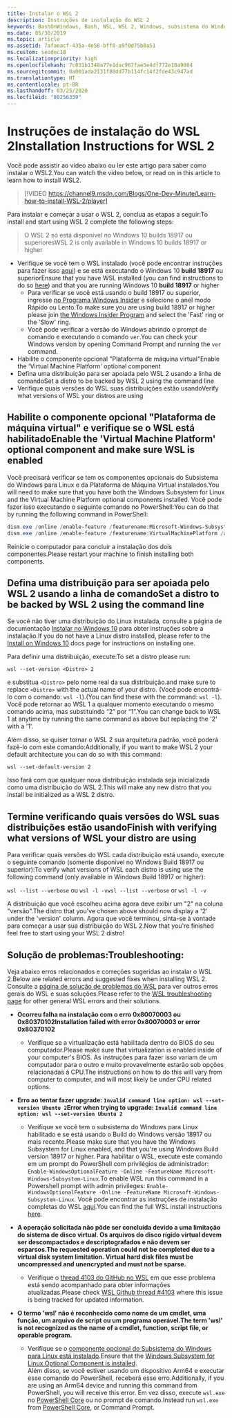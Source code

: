 ```yaml
---
title: Instalar o WSL 2
description: Instruções de instalação do WSL 2
keywords: BashOnWindows, Bash, WSL, WSL 2, Windows, subsistema do Windows para Linux, subsistema do Windows, Ubuntu, Debian, Suse, Windows 10, instalar
ms.date: 05/30/2019
ms.topic: article
ms.assetid: 7afaeacf-435a-4e58-bff0-a9f0d75b8a51
ms.custom: seodec18
ms.localizationpriority: high
ms.openlocfilehash: 7c031b1348a77e1dac967fae5e4df772e10a9084
ms.sourcegitcommit: 0a001ada2131f80dd77b114fc14f2fde43c947ad
ms.translationtype: HT
ms.contentlocale: pt-BR
ms.lasthandoff: 03/25/2020
ms.locfileid: "80256339"
---
```

# <a name="installation-instructions-for-wsl-2"></a><span data-ttu-id="37c63-104">Instruções de instalação do WSL 2</span><span class="sxs-lookup"><span data-stu-id="37c63-104">Installation Instructions for WSL 2</span></span>

<span data-ttu-id="37c63-105">Você pode assistir ao vídeo abaixo ou ler este artigo para saber como instalar o WSL2.</span><span class="sxs-lookup"><span data-stu-id="37c63-105">You can watch the video below, or read on in this article to learn how to install WSL2.</span></span> 

> [!VIDEO https://channel9.msdn.com/Blogs/One-Dev-Minute/Learn-how-to-install-WSL-2/player]

<span data-ttu-id="37c63-106">Para instalar e começar a usar o WSL 2, conclua as etapas a seguir:</span><span class="sxs-lookup"><span data-stu-id="37c63-106">To install and start using WSL 2 complete the following steps:</span></span>

> <span data-ttu-id="37c63-107">O WSL 2 só está disponível no Windows 10 builds 18917 ou superiores</span><span class="sxs-lookup"><span data-stu-id="37c63-107">WSL 2 is only available in Windows 10 builds 18917 or higher</span></span>

- <span data-ttu-id="37c63-108">Verifique se você tem o WSL instalado (você pode encontrar instruções para fazer isso [aqui](./install-win10.md)) e se está executando o Windows 10 **build 18917** ou superior</span><span class="sxs-lookup"><span data-stu-id="37c63-108">Ensure that you have WSL installed (you can find instructions to do so [here](./install-win10.md)) and that you are running Windows 10 **build 18917** or higher</span></span>
   - <span data-ttu-id="37c63-109">Para verificar se você está usando o build 18917 ou superior, ingresse [no Programa Windows Insider](https://insider.windows.com/en-us/) e selecione o anel modo Rápido ou Lento.</span><span class="sxs-lookup"><span data-stu-id="37c63-109">To make sure you are using build 18917 or higher please join [the Windows Insider Program](https://insider.windows.com/en-us/) and select the 'Fast' ring or the 'Slow' ring.</span></span> 
   - <span data-ttu-id="37c63-110">Você pode verificar a versão do Windows abrindo o prompt de comando e executando o comando `ver`.</span><span class="sxs-lookup"><span data-stu-id="37c63-110">You can check your Windows version by opening Command Prompt and running the `ver` command.</span></span>
- <span data-ttu-id="37c63-111">Habilite o componente opcional "Plataforma de máquina virtual"</span><span class="sxs-lookup"><span data-stu-id="37c63-111">Enable the 'Virtual Machine Platform' optional component</span></span>
- <span data-ttu-id="37c63-112">Defina uma distribuição para ser apoiada pelo WSL 2 usando a linha de comando</span><span class="sxs-lookup"><span data-stu-id="37c63-112">Set a distro to be backed by WSL 2 using the command line</span></span>
- <span data-ttu-id="37c63-113">Verifique quais versões do WSL suas distribuições estão usando</span><span class="sxs-lookup"><span data-stu-id="37c63-113">Verify what versions of WSL your distros are using</span></span>

## <a name="enable-the-virtual-machine-platform-optional-component-and-make-sure-wsl-is-enabled"></a><span data-ttu-id="37c63-114">Habilite o componente opcional "Plataforma de máquina virtual" e verifique se o WSL está habilitado</span><span class="sxs-lookup"><span data-stu-id="37c63-114">Enable the 'Virtual Machine Platform' optional component and make sure WSL is enabled</span></span>

<span data-ttu-id="37c63-115">Você precisará verificar se tem os componentes opcionais do Subsistema do Windows para Linux e da Plataforma de Máquina Virtual instalados.</span><span class="sxs-lookup"><span data-stu-id="37c63-115">You will need to make sure that you have both the Windows Subsystem for Linux and the Virtual Machine Platform optional components installed.</span></span> <span data-ttu-id="37c63-116">Você pode fazer isso executando o seguinte comando no PowerShell:</span><span class="sxs-lookup"><span data-stu-id="37c63-116">You can do that by running the following command in PowerShell:</span></span> 

```powershell
dism.exe /online /enable-feature /featurename:Microsoft-Windows-Subsystem-Linux /all /norestart
dism.exe /online /enable-feature /featurename:VirtualMachinePlatform /all /norestart
```

<span data-ttu-id="37c63-117">Reinicie o computador para concluir a instalação dos dois componentes.</span><span class="sxs-lookup"><span data-stu-id="37c63-117">Please restart your machine to finish installing both components.</span></span>


## <a name="set-a-distro-to-be-backed-by-wsl-2-using-the-command-line"></a><span data-ttu-id="37c63-118">Defina uma distribuição para ser apoiada pelo WSL 2 usando a linha de comando</span><span class="sxs-lookup"><span data-stu-id="37c63-118">Set a distro to be backed by WSL 2 using the command line</span></span>

<span data-ttu-id="37c63-119">Se você não tiver uma distribuição do Linux instalada, consulte a página de documentação [Instalar no Windows 10](./install-win10.md#install-your-linux-distribution-of-choice) para obter instruções sobre a instalação.</span><span class="sxs-lookup"><span data-stu-id="37c63-119">If you do not have a Linux distro installed, please refer to the [Install on Windows 10](./install-win10.md#install-your-linux-distribution-of-choice) docs page for instructions on installing one.</span></span> 

<span data-ttu-id="37c63-120">Para definir uma distribuição, execute:</span><span class="sxs-lookup"><span data-stu-id="37c63-120">To set a distro please run:</span></span> 

```
wsl --set-version <Distro> 2
```

<span data-ttu-id="37c63-121">e substitua `<Distro>` pelo nome real da sua distribuição.</span><span class="sxs-lookup"><span data-stu-id="37c63-121">and make sure to replace `<Distro>` with the actual name of your distro.</span></span> <span data-ttu-id="37c63-122">(Você pode encontrá-lo com o comando: `wsl -l`).</span><span class="sxs-lookup"><span data-stu-id="37c63-122">(You can find these with the command: `wsl -l`).</span></span> <span data-ttu-id="37c63-123">Você pode retornar ao WSL 1 a qualquer momento executando o mesmo comando acima, mas substituindo “2” por “1”.</span><span class="sxs-lookup"><span data-stu-id="37c63-123">You can change back to WSL 1 at anytime by running the same command as above but replacing the '2' with a '1'.</span></span>

<span data-ttu-id="37c63-124">Além disso, se quiser tornar o WSL 2 sua arquitetura padrão, você poderá fazê-lo com este comando:</span><span class="sxs-lookup"><span data-stu-id="37c63-124">Additionally, if you want to make WSL 2 your default architecture you can do so with this command:</span></span>

```
wsl --set-default-version 2
```

<span data-ttu-id="37c63-125">Isso fará com que qualquer nova distribuição instalada seja inicializada como uma distribuição do WSL 2.</span><span class="sxs-lookup"><span data-stu-id="37c63-125">This will make any new distro that you install be initialized as a WSL 2 distro.</span></span>

## <a name="finish-with-verifying-what-versions-of-wsl-your-distro-are-using"></a><span data-ttu-id="37c63-126">Termine verificando quais versões do WSL suas distribuições estão usando</span><span class="sxs-lookup"><span data-stu-id="37c63-126">Finish with verifying what versions of WSL your distro are using</span></span>

<span data-ttu-id="37c63-127">Para verificar quais versões do WSL cada distribuição está usando, execute o seguinte comando (somente disponível no Windows Build 18917 ou superior):</span><span class="sxs-lookup"><span data-stu-id="37c63-127">To verify what versions of WSL each distro is using use the following command (only available in Windows Build 18917 or higher):</span></span>

<span data-ttu-id="37c63-128">`wsl --list --verbose` ou `wsl -l -v`</span><span class="sxs-lookup"><span data-stu-id="37c63-128">`wsl --list --verbose` or `wsl -l -v`</span></span>

<span data-ttu-id="37c63-129">A distribuição que você escolheu acima agora deve exibir um "2" na coluna "versão".</span><span class="sxs-lookup"><span data-stu-id="37c63-129">The distro that you've chosen above should now display a '2' under the 'version' column.</span></span> <span data-ttu-id="37c63-130">Agora que você terminou, sinta-se à vontade para começar a usar sua distribuição do WSL 2.</span><span class="sxs-lookup"><span data-stu-id="37c63-130">Now that you're finished feel free to start using your WSL 2 distro!</span></span> 

## <a name="troubleshooting"></a><span data-ttu-id="37c63-131">Solução de problemas:</span><span class="sxs-lookup"><span data-stu-id="37c63-131">Troubleshooting:</span></span> 

<span data-ttu-id="37c63-132">Veja abaixo erros relacionados e correções sugeridas ao instalar o WSL 2.</span><span class="sxs-lookup"><span data-stu-id="37c63-132">Below are related errors and suggested fixes when installing WSL 2.</span></span> <span data-ttu-id="37c63-133">Consulte a [página de solução de problemas do WSL](troubleshooting.md) para ver outros erros gerais do WSL e suas soluções.</span><span class="sxs-lookup"><span data-stu-id="37c63-133">Please refer to the [WSL troubleshooting page](troubleshooting.md) for other general WSL errors and their solutions.</span></span>

* <span data-ttu-id="37c63-134">**Ocorreu falha na instalação com o erro 0x80070003 ou 0x80370102**</span><span class="sxs-lookup"><span data-stu-id="37c63-134">**Installation failed with error 0x80070003 or error 0x80370102**</span></span>
    * <span data-ttu-id="37c63-135">Verifique se a virtualização está habilitada dentro do BIOS do seu computador.</span><span class="sxs-lookup"><span data-stu-id="37c63-135">Please make sure that virtualization is enabled inside of your computer's BIOS.</span></span> <span data-ttu-id="37c63-136">As instruções para fazer isso variam de um computador para o outro e muito provavelmente estarão sob opções relacionadas à CPU.</span><span class="sxs-lookup"><span data-stu-id="37c63-136">The instructions on how to do this will vary from computer to computer, and will most likely be under CPU related options.</span></span>
   
* <span data-ttu-id="37c63-137">**Erro ao tentar fazer upgrade: `Invalid command line option: wsl --set-version Ubuntu 2`**</span><span class="sxs-lookup"><span data-stu-id="37c63-137">**Error when trying to upgrade: `Invalid command line option: wsl --set-version Ubuntu 2`**</span></span>
    * <span data-ttu-id="37c63-138">Verifique se você tem o subsistema do Windows para Linux habilitado e se está usando o Build do Windows versão 18917 ou mais recente.</span><span class="sxs-lookup"><span data-stu-id="37c63-138">Please make sure that you have the Windows Subsystem for Linux enabled, and that you're using Windows Build version 18917 or higher.</span></span> <span data-ttu-id="37c63-139">Para habilitar o WSL, execute este comando em um prompt do PowerShell com privilégios de administrador: `Enable-WindowsOptionalFeature -Online -FeatureName Microsoft-Windows-Subsystem-Linux`.</span><span class="sxs-lookup"><span data-stu-id="37c63-139">To enable WSL run this command in a Powershell prompt with admin privileges: `Enable-WindowsOptionalFeature -Online -FeatureName Microsoft-Windows-Subsystem-Linux`.</span></span> <span data-ttu-id="37c63-140">Você pode encontrar as instruções de instalação completas do WSL [aqui](./install-win10.md).</span><span class="sxs-lookup"><span data-stu-id="37c63-140">You can find the full WSL install instructions [here](./install-win10.md).</span></span>

* <span data-ttu-id="37c63-141">**A operação solicitada não pôde ser concluída devido a uma limitação do sistema de disco virtual. Os arquivos do disco rígido virtual devem ser descompactados e descriptografados e não devem ser esparsos.**</span><span class="sxs-lookup"><span data-stu-id="37c63-141">**The requested operation could not be completed due to a virtual disk system limitation. Virtual hard disk files must be uncompressed and unencrypted and must not be sparse.**</span></span>
    * <span data-ttu-id="37c63-142">Verifique o [thread 4103 do GitHub no WSL](https://github.com/microsoft/WSL/issues/4103) em que esse problema está sendo acompanhado para obter informações atualizadas.</span><span class="sxs-lookup"><span data-stu-id="37c63-142">Please check [WSL Github thread #4103](https://github.com/microsoft/WSL/issues/4103) where this issue is being tracked for updated information.</span></span>

* <span data-ttu-id="37c63-143">**O termo 'wsl' não é reconhecido como nome de um cmdlet, uma função, um arquivo de script ou um programa operável.**</span><span class="sxs-lookup"><span data-stu-id="37c63-143">**The term 'wsl' is not recognized as the name of a cmdlet, function, script file, or operable program.**</span></span> 
    * <span data-ttu-id="37c63-144">Verifique se o [componente opcional do Subsistema do Windows para Linux está instalado](./wsl2-install.md#enable-the-virtual-machine-platform-optional-component-and-make-sure-wsl-is-enabled).</span><span class="sxs-lookup"><span data-stu-id="37c63-144">Ensure that the [Windows Subsystem for Linux Optional Component is installed](./wsl2-install.md#enable-the-virtual-machine-platform-optional-component-and-make-sure-wsl-is-enabled).</span></span><br> <span data-ttu-id="37c63-145">Além disso, se você estiver usando um dispositivo Arm64 e executar esse comando do PowerShell, receberá esse erro.</span><span class="sxs-lookup"><span data-stu-id="37c63-145">Additionally, if you are using an Arm64 device and running this command from PowerShell, you will receive this error.</span></span> <span data-ttu-id="37c63-146">Em vez disso, execute `wsl.exe` no [PowerShell Core](https://docs.microsoft.com/en-us/powershell/scripting/install/installing-powershell-core-on-windows?view=powershell-6) ou no prompt de comando.</span><span class="sxs-lookup"><span data-stu-id="37c63-146">Instead run `wsl.exe` from [PowerShell Core](https://docs.microsoft.com/en-us/powershell/scripting/install/installing-powershell-core-on-windows?view=powershell-6), or Command Prompt.</span></span> 
